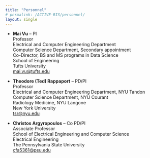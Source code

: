 ```yaml
---
title: "Personnel"
# permalink: /ACTIVE-RIS/personnel/
layout: single
---
```


- **Mai Vu** – PI<br>
  Professor<br>
  Electrical and Computer Engineering Department<br>
  Computer Science Department, Secondary appointment<br>
  Co-Director, BS and MS programs in Data Science<br>
  School of Engineering<br>
  Tufts University<br>
  mai.vu@tufts.edu

- **Theodore (Ted) Rappaport** – PD/PI<br>
  Professor<br>
  Electrical and Computer Engineering Department, NYU Tandon<br>
  Computer Science Department, NYU Courant<br>
  Radiology Medicine, NYU Langone<br>
  New York University<br>
  tsr@nyu.edu

- **Christos Argyropoulos** – Co PD/PI<br>
  Associate Professor<br>
  School of Electrical Engineering and Computer Science<br>
  Electrical Engineering<br>
  The Pennsylvania State University<br>
  cfa5361@psu.edu